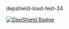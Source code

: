 depshield-load-test-34

[![DepShield Badge](https://cpeters2.dev.depshield.sonatype.org/badges/depshield-load-cpeters2d/depshield-load-test-34/depshield.svg)](https://sonatype.github.io/depshield-github-pages)
